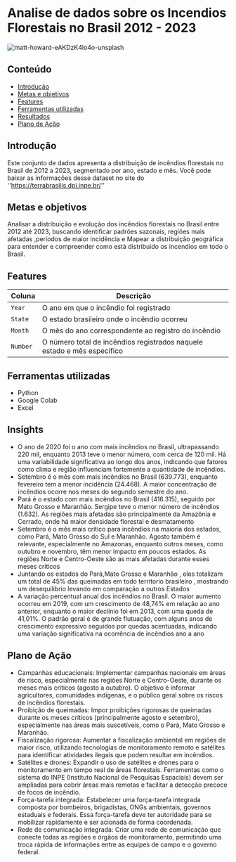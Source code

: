 # Analise de dados  sobre os  Incendios Florestais no Brasil 2012 - 2023
![matt-howard-eAKDzK4lo4o-unsplash](https://github.com/user-attachments/assets/cea6badd-5adf-4a44-9980-c731e1c2a947)

## Conteúdo

- [Introdução](#introdução)
- [Metas e objetivos](#metas-e-objetivos)
- [Features](#features)
- [Ferramentas utilizadas](#ferramentas-utilizadas)
- [Resultados](#insights)
- [Plano de Ação](#plano-de-ação)

## Introdução
Este conjunto de dados apresenta a distribuição de incêndios florestais no Brasil de 2012 a 2023, segmentado por ano, estado e mês. Você pode baixar as informações desse dataset no site do ''https://terrabrasilis.dpi.inpe.br/''

## Metas e objetivos
Analisar a distribuição e evolução dos incêndios florestais no Brasil entre 2012 até 2023, buscando identificar padrões sazonais, regiões mais afetadas ,períodos de maior incidência e Mapear a distribuição geográfica para entender e compreender como está distribuido os incendios em todo o Brasil.

## Features
| Coluna          | Descrição                                                   |
|-----------------|-------------------------------------------------------------|
| `Year`    	  | O ano em que o incêndio foi registrado                            |
| `State`        | O estado brasileiro onde o incêndio ocorreu                                                      |
| `Month` | O mês do ano correspondente ao registro do incêndio                                                    |
| `Number`       | O número total de incêndios registrados naquele estado e mês específico                                           |

## Ferramentas utilizadas
- Python
- Google Colab
- Excel

## Insights
- O ano de 2020 foi o ano com mais incêndios no Brasil, ultrapassando 220 mil, enquanto 2013 teve o menor número, com cerca de 120 mil. Há uma variabilidade significativa ao longo dos anos, indicando que fatores como clima e região influenciam fortemente a quantidade de incêndios.
- Setembro é o mês com mais incêndios no Brasil (639.773), enquanto fevereiro tem a menor incidência (24.468). A maior concentração de incêndios ocorre nos meses do segundo semestre do ano.
- Pará é o estado com mais incêndios no Brasil (416.315), seguido por Mato Grosso e Maranhão. Sergipe teve o menor número de incêndios (1.632). As regiões mais afetadas são principalmente da Amazônia e Cerrado, onde há maior densidade florestal e desmatamento
- Setembro é o mês mais crítico para incêndios na maioria dos estados, como Pará, Mato Grosso do Sul e Maranhão. Agosto também é relevante, especialmente no Amazonas, enquanto outros meses, como outubro e novembro, têm menor impacto em poucos estados. As regiões Norte e Centro-Oeste são as mais afetadas durante esses meses críticos
- Juntando os estados do Pará,Mato Grosso e Maranhão , eles totalizam um total de 45% das queimadas em todo territorio brasileiro , mostrando um desequilibrio levando em comparação a outros Estados
- A variação percentual anual dos incêndios no Brasil. O maior aumento ocorreu em 2019, com um crescimento de 48,74% em relação ao ano anterior, enquanto o maior declínio foi em 2013, com uma queda de 41,01%. O padrão geral é de grande flutuação, com alguns anos de crescimento expressivo seguidos por quedas acentuadas, indicando uma variação significativa na ocorrência de incêndios ano a ano

## Plano de Ação
- Campanhas educacionais: Implementar campanhas nacionais em áreas de risco, especialmente nas regiões Norte e Centro-Oeste, durante os meses mais críticos (agosto a outubro). O objetivo é informar agricultores, comunidades indígenas, e o público geral sobre os riscos de incêndios florestais.
- Proibição de queimadas: Impor proibições rigorosas de queimadas durante os meses críticos (principalmente agosto e setembro), especialmente nas áreas mais suscetíveis, como o Pará, Mato Grosso e Maranhão.
- Fiscalização rigorosa: Aumentar a fiscalização ambiental em regiões de maior risco, utilizando tecnologias de monitoramento remoto e satélites para identificar atividades ilegais que podem resultar em incêndios.
- Satélites e drones: Expandir o uso de satélites e drones para o monitoramento em tempo real de áreas florestais. Ferramentas como o sistema do INPE (Instituto Nacional de Pesquisas Espaciais) devem ser ampliadas para cobrir áreas mais remotas e facilitar a detecção precoce de focos de incêndio.
- Força-tarefa integrada: Estabelecer uma força-tarefa integrada composta por bombeiros, brigadistas, ONGs ambientais, governos estaduais e federais. Essa força-tarefa deve ter autoridade para se mobilizar rapidamente e ser acionada de forma coordenada.
- Rede de comunicação integrada: Criar uma rede de comunicação que conecte todas as regiões e órgãos de monitoramento, permitindo uma troca rápida de informações entre as equipes de campo e o governo federal.
